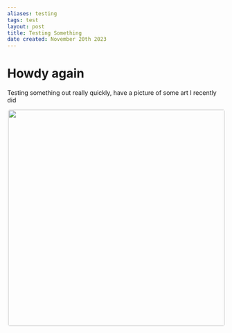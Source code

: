 ```yaml
---
aliases: testing
tags: test
layout: post
title: Testing Something
date created: November 20th 2023
---
```


# Howdy again

Testing something out really quickly, have a picture of some art I recently did

<p align = "center">
	<img src ="{{site.baseurl}}/assets/images/Nov20/reflection-art.jpg"  height="auto" width="500" style="border-radius:4px"/>
</p>
